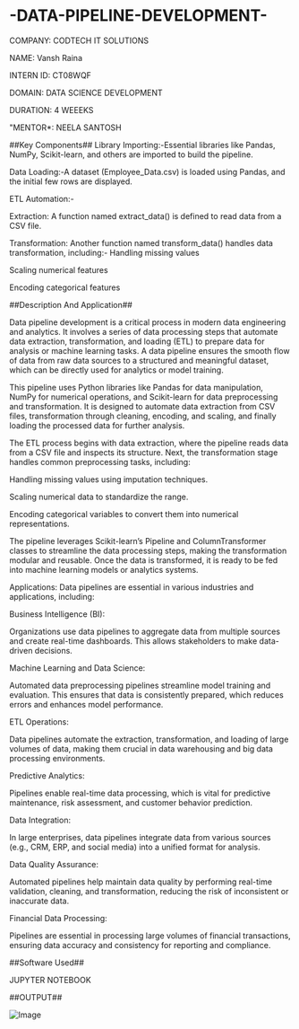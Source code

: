 # -DATA-PIPELINE-DEVELOPMENT-

COMPANY: CODTECH IT SOLUTIONS

NAME: Vansh Raina

INTERN ID: CT08WQF

DOMAIN: DATA SCIENCE DEVELOPMENT

DURATION: 4 WEEEKS

"MENTOR*: NEELA SANTOSH

##Key Components##
Library Importing:-Essential libraries like Pandas, NumPy, Scikit-learn, and others are imported to build the pipeline.

Data Loading:-A dataset (Employee_Data.csv) is loaded using Pandas, and the initial few rows are displayed.

ETL Automation:-

Extraction: A function named extract_data() is defined to read data from a CSV file.

Transformation: Another function named transform_data() handles data transformation, 
including:-
Handling missing values

Scaling numerical features

Encoding categorical features

##Description And Application##

Data pipeline development is a critical process in modern data engineering and analytics. It involves a series of data processing steps that automate data extraction, transformation, and loading (ETL) to prepare data for analysis or machine learning tasks. A data pipeline ensures the smooth flow of data from raw data sources to a structured and meaningful dataset, which can be directly used for analytics or model training.

This pipeline uses Python libraries like Pandas for data manipulation, NumPy for numerical operations, and Scikit-learn for data preprocessing and transformation. It is designed to automate data extraction from CSV files, transformation through cleaning, encoding, and scaling, and finally loading the processed data for further analysis.

The ETL process begins with data extraction, where the pipeline reads data from a CSV file and inspects its structure. Next, the transformation stage handles common preprocessing tasks, including:

Handling missing values using imputation techniques.

Scaling numerical data to standardize the range.

Encoding categorical variables to convert them into numerical representations.

The pipeline leverages Scikit-learn’s Pipeline and ColumnTransformer classes to streamline the data processing steps, making the transformation modular and reusable. Once the data is transformed, it is ready to be fed into machine learning models or analytics systems.

Applications:
Data pipelines are essential in various industries and applications, including:

Business Intelligence (BI):

Organizations use data pipelines to aggregate data from multiple sources and create real-time dashboards. This allows stakeholders to make data-driven decisions.

Machine Learning and Data Science:

Automated data preprocessing pipelines streamline model training and evaluation. This ensures that data is consistently prepared, which reduces errors and enhances model performance.

ETL Operations:

Data pipelines automate the extraction, transformation, and loading of large volumes of data, making them crucial in data warehousing and big data processing environments.

Predictive Analytics:

Pipelines enable real-time data processing, which is vital for predictive maintenance, risk assessment, and customer behavior prediction.

Data Integration:

In large enterprises, data pipelines integrate data from various sources (e.g., CRM, ERP, and social media) into a unified format for analysis.

Data Quality Assurance:

Automated pipelines help maintain data quality by performing real-time validation, cleaning, and transformation, reducing the risk of inconsistent or inaccurate data.

Financial Data Processing:

Pipelines are essential in processing large volumes of financial transactions, ensuring data accuracy and consistency for reporting and compliance.

##Software Used##

JUPYTER NOTEBOOK

##OUTPUT##

![Image](https://github.com/user-attachments/assets/08908d32-479f-4e72-a924-a1ab76bbde41)

